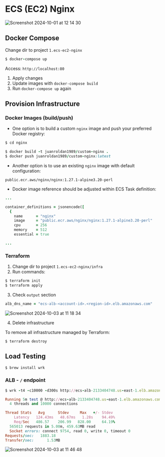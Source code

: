 # ECS (EC2) Nginx

![Screenshot 2024-10-01 at 12 14 30](https://github.com/user-attachments/assets/ddf2ccc4-74ab-4ba1-9074-524ebfa0a078)

## Docker Compose

Change dir to project `1.ecs-ec2-nginx`

```ruby
$ docker-compose up
```

Access: `http://localhost:80`

1. Apply changes
2. Update images with `docker-compose build`
3. Run `docker-compose up` again

## Provision Infrastructure

### Docker Images (build/push)

- One option is to build a custom `nginx` image and push your preferred Docker registry:

```ruby
$ cd nginx

$ docker build -t juanroldan1989/custom-nginx .
$ docker push juanroldan1989/custom-nginx:latest
```

- Another option is to use an existing `nginx` image with default configuration:

```
public.ecr.aws/nginx/nginx:1.27.1-alpine3.20-perl
```

- Docker image reference should be adjusted within ECS Task definition:

```ruby
...

container_definitions = jsonencode([
  {
    name      = "nginx"
    image     = "public.ecr.aws/nginx/nginx:1.27.1-alpine3.20-perl"
    cpu       = 256
    memory    = 512
    essential = true

...
```

### Terraform

1. Change dir to project `1.ecs-ec2-nginx/infra`
2. Run commands:

```ruby
$ terraform init
$ terraform apply
```

3. Check `output` section

```ruby
alb_dns_name = "ecs-alb-<account-id>.<region-id>.elb.amazonaws.com"
```

![Screenshot 2024-10-03 at 11 18 34](https://github.com/user-attachments/assets/fb2e8911-9352-4c7f-950e-555d2a25c2d3)

4. Delete infrastructure

To remove all infrastructure managed by Terraform:

```
$ terraform destroy
```

## Load Testing

```ruby
$ brew install wrk
```

### ALB - `/` endpoint

```ruby
$ wrk -t4 -c10000 -d300s http://ecs-alb-2133404748.us-east-1.elb.amazonaws.com/

Running 5m test @ http://ecs-alb-2133404748.us-east-1.elb.amazonaws.com/
  4 threads and 10000 connections

Thread Stats   Avg      Stdev     Max   +/- Stdev
    Latency   124.43ms   48.67ms   1.28s    94.49%
    Req/Sec   486.57    206.99   828.00     64.19%
  565013 requests in 5.00m, 459.63MB read
  Socket errors: connect 9754, read 0, write 0, timeout 0
Requests/sec:   1883.18
Transfer/sec:      1.53MB
```

![Screenshot 2024-10-03 at 11 46 48](https://github.com/user-attachments/assets/8c20a43b-5ddc-4b65-88e1-f2713d957df7)
